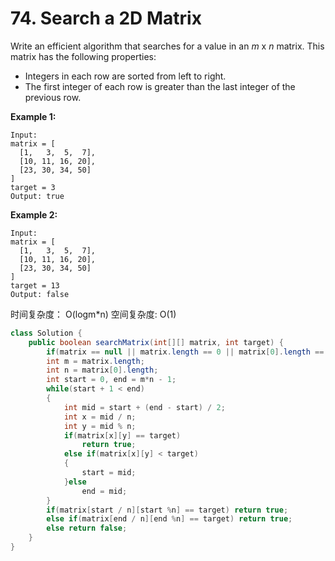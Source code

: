 # 74. Search a 2D Matrix



Write an efficient algorithm that searches for a value in an _m_ x _n_ matrix. This matrix has the following properties:

* Integers in each row are sorted from left to right.
* The first integer of each row is greater than the last integer of the previous row.

**Example 1:**

```text
Input:
matrix = [
  [1,   3,  5,  7],
  [10, 11, 16, 20],
  [23, 30, 34, 50]
]
target = 3
Output: true
```

**Example 2:**

```text
Input:
matrix = [
  [1,   3,  5,  7],
  [10, 11, 16, 20],
  [23, 30, 34, 50]
]
target = 13
Output: false
```

时间复杂度： O\(logm\*n\) 空间复杂度: O\(1\)

```java
class Solution {
    public boolean searchMatrix(int[][] matrix, int target) {
        if(matrix == null || matrix.length == 0 || matrix[0].length == 0) return false;
        int m = matrix.length;
        int n = matrix[0].length;
        int start = 0, end = m*n - 1;
        while(start + 1 < end)
        {
            int mid = start + (end - start) / 2;
            int x = mid / n;
            int y = mid % n;
            if(matrix[x][y] == target)
                return true;
            else if(matrix[x][y] < target)
            {
                start = mid;
            }else
                end = mid;
        }
        if(matrix[start / n][start %n] == target) return true;
        else if(matrix[end / n][end %n] == target) return true;
        else return false;
    }
}
```

